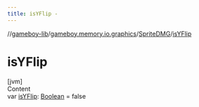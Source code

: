 ```yaml
---
title: isYFlip -
---
```

//[gameboy-lib](../../index.md)/[gameboy.memory.io.graphics](../index.md)/[SpriteDMG](index.md)/[isYFlip](is-y-flip.md)



# isYFlip  
[jvm]  
Content  
var [isYFlip](is-y-flip.md): [Boolean](https://kotlinlang.org/api/latest/jvm/stdlib/kotlin/-boolean/index.html) = false  



